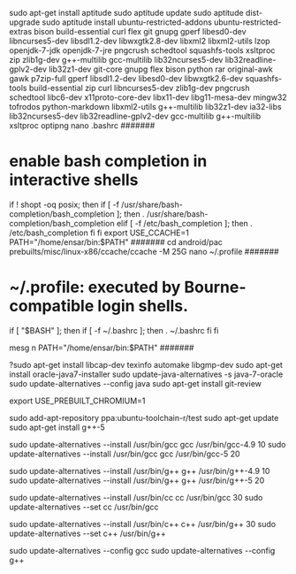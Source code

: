 sudo apt-get install aptitude
sudo aptitude update 
sudo aptitude dist-upgrade
sudo aptitude install ubuntu-restricted-addons ubuntu-restricted-extras bison build-essential curl flex git gnupg gperf libesd0-dev libncurses5-dev libsdl1.2-dev libwxgtk2.8-dev libxml2 libxml2-utils lzop openjdk-7-jdk openjdk-7-jre pngcrush schedtool squashfs-tools xsltproc zip zlib1g-dev g++-multilib gcc-multilib lib32ncurses5-dev lib32readline-gplv2-dev lib32z1-dev git-core gnupg flex bison python rar original-awk gawk p7zip-full gperf libsdl1.2-dev libesd0-dev libwxgtk2.6-dev squashfs-tools build-essential zip curl libncurses5-dev zlib1g-dev pngcrush schedtool libc6-dev x11proto-core-dev libx11-dev libg11-mesa-dev mingw32 tofrodos python-markdown libxml2-utils g++-multilib lib32z1-dev ia32-libs lib32ncurses5-dev lib32readline-gplv2-dev gcc-multilib g++-multilib xsltproc optipng
nano .bashrc 
#######
# enable bash completion in interactive shells
if ! shopt -oq posix; then
  if [ -f /usr/share/bash-completion/bash_completion ]; then
    . /usr/share/bash-completion/bash_completion
  elif [ -f /etc/bash_completion ]; then
    . /etc/bash_completion
  fi
fi
export USE_CCACHE=1
PATH="/home/ensar/bin:$PATH"
#######
cd android/pac
prebuilts/misc/linux-x86/ccache/ccache -M 25G
nano ~/.profile
#######
# ~/.profile: executed by Bourne-compatible login shells.

if [ "$BASH" ]; then
  if [ -f ~/.bashrc ]; then
    . ~/.bashrc
  fi
fi

mesg n
PATH="/home/ensar/bin:$PATH"
#######

?sudo apt-get install libcap-dev texinfo automake libgmp-dev
sudo apt-get install oracle-java7-installer
sudo update-java-alternatives -s java-7-oracle
sudo update-alternatives --config java
sudo apt-get install git-review

export USE_PREBUILT_CHROMIUM=1




sudo add-apt-repository ppa:ubuntu-toolchain-r/test
sudo apt-get update
sudo apt-get install g++-5

sudo update-alternatives --install /usr/bin/gcc gcc /usr/bin/gcc-4.9 10
sudo update-alternatives --install /usr/bin/gcc gcc /usr/bin/gcc-5 20

sudo update-alternatives --install /usr/bin/g++ g++ /usr/bin/g++-4.9 10
sudo update-alternatives --install /usr/bin/g++ g++ /usr/bin/g++-5 20

sudo update-alternatives --install /usr/bin/cc cc /usr/bin/gcc 30
sudo update-alternatives --set cc /usr/bin/gcc

sudo update-alternatives --install /usr/bin/c++ c++ /usr/bin/g++ 30
sudo update-alternatives --set c++ /usr/bin/g++

sudo update-alternatives --config gcc
sudo update-alternatives --config g++
